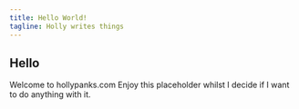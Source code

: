 ```yaml
---
title: Hello World!
tagline: Holly writes things
---
```


## Hello

Welcome to hollypanks.com
Enjoy this placeholder whilst I decide if I want to do anything with it.
